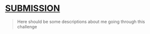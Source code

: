 # [SUBMISSION](https://iCodeThis.com/submissions/24171)
> Here should be some descriptions about me going through this challenge
